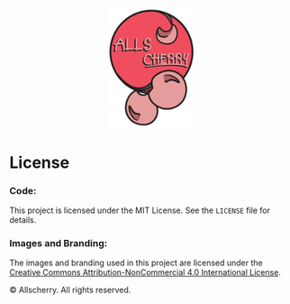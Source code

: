 <p align="center">
  <img width="150" src="https://github.com/haydenzeller/Allscherry-main/blob/72a3bc2fa46143ff182152f7d58bbf982ae2f4d3/public/allscherry-logo.png" alt="Allscherry Logo">
</p>

# License

### Code:
This project is licensed under the MIT License. See the `LICENSE` file for details.

### Images and Branding:
The images and branding used in this project are licensed under the [Creative Commons Attribution-NonCommercial 4.0 International License](https://creativecommons.org/licenses/by-nc/4.0/). 

© Allscherry. All rights reserved.
